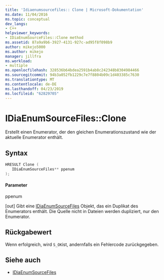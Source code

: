```yaml
---
title: 'Idiaenumsourcefiles:: Clone | Microsoft-Dokumentation'
ms.date: 11/04/2016
ms.topic: conceptual
dev_langs:
- C++
helpviewer_keywords:
- IDiaEnumSourceFiles::Clone method
ms.assetid: 87a9a9b6-3927-4131-927c-ad95f8f098b9
author: mikejo5000
ms.author: mikejo
manager: jillfra
ms.workload:
- multiple
ms.openlocfilehash: 328536b64bdea2591b4ab8c242348b8304984466
ms.sourcegitcommit: 94b3a052fb1229c7e7f8804b09c1d403385c7630
ms.translationtype: MT
ms.contentlocale: de-DE
ms.lasthandoff: 04/23/2019
ms.locfileid: "62829705"
---
```

# <a name="idiaenumsourcefilesclone"></a>IDiaEnumSourceFiles::Clone
Erstellt einen Enumerator, der den gleichen Enumerationszustand wie der aktuelle Enumerator enthält.

## <a name="syntax"></a>Syntax

```C++
HRESULT Clone ( 
   IDiaEnumSourceFiles** ppenum
);
```

#### <a name="parameters"></a>Parameter
 ppenum

[out] Gibt eine [IDiaEnumSourceFiles](../../debugger/debug-interface-access/idiaenumsourcefiles.md) Objekt, das ein Duplikat des Enumerators enthält. Die Quelle nicht in Dateien werden dupliziert, nur den Enumerator.

## <a name="return-value"></a>Rückgabewert
 Wenn erfolgreich, wird `S_OK`ist, andernfalls ein Fehlercode zurückgegeben.

## <a name="see-also"></a>Siehe auch
- [IDiaEnumSourceFiles](../../debugger/debug-interface-access/idiaenumsourcefiles.md)